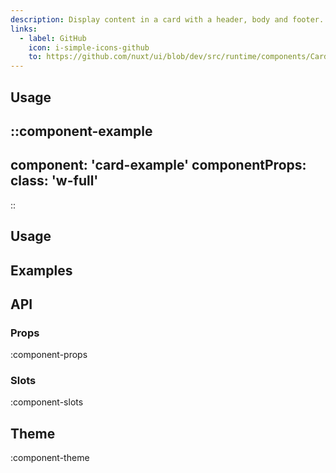 ```yaml
---
description: Display content in a card with a header, body and footer.
links:
  - label: GitHub
    icon: i-simple-icons-github
    to: https://github.com/nuxt/ui/blob/dev/src/runtime/components/Card.vue
---
```


## Usage

::component-example
---
component: 'card-example'
componentProps:
  class: 'w-full'
---
::

## Usage

## Examples

## API

### Props

:component-props

### Slots

:component-slots

## Theme

:component-theme
